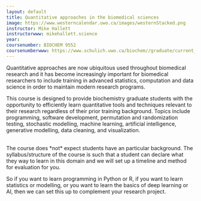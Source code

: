 ```yaml
---
layout: default
title: Quantitative approaches in the biomedical sciences
image: https://www.westerncalendar.uwo.ca/images/westernStacked.png
instructor: Mike Hallett
instructorwww: mikehallett.science
year: 
coursenumber: BIOCHEM 9552
coursenumberwww: https://www.schulich.uwo.ca/biochem//graduate/current_students.html
---
```


Quantitative approaches are now ubiquitous used throughout biomedical research and it has become increasingly important for biomedical researchers to include training in advanced statistics, computation and data science in order to maintain modern research programs. 
<br>

This course is designed to provide biochemistry graduate students with the opportunity to efficiently learn quantitative tools and techniques relevant to their research regardless of their prior training background. Topics include programming, software development, permutation and randomization testing, stochastic modelling, machine learning, artificial intelligence, generative modelling, data cleaning, and visualization.


<br>
The course does *not* expect students have an particular background. 
The syllabus/structure of the course is such that a student can declare what they way to learn in this
domain and we will set up a timeline and method for evaluation for you.

So if you want to learn programming in Python or R, if you want to learn statistics or modelling, or 
you want to learn the basics of deep learning or AI, then we can set this up to complement your research project.
